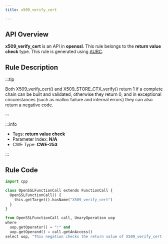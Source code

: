 ```yaml
---
title: x509_verify_cert

---
```



## API Overview
**x509_verify_cert** is an API in **openssl**. This rule belongs to the **return value check** type. This rule is generated using [AURC](../../tools/AURC).
## Rule Description

:::tip

Both X509_verify_cert() and X509_STORE_CTX_verify() return 1 if a complete chain can be built and validated, otherwise they return 0, and in exceptional circumstances (such as malloc failure and internal errors) they can also return a negative code.

:::

:::info

- Tags: **return value check**
- Parameter Index: **N/A**
- CWE Type: **CWE-253**

:::

## Rule Code
```python
import cpp

class OpenSSLFunctionCall extends FunctionCall {
  OpenSSLFunctionCall() {
    this.getTarget().hasName("X509_verify_cert")
  }
}

from OpenSSLFunctionCall call, UnaryOperation uop
where
  uop.getOperator() = "!" and
  uop.getOperand() = call.getAnAccess()
select uop, "This negation checks the return value of X509_verify_cert."
```